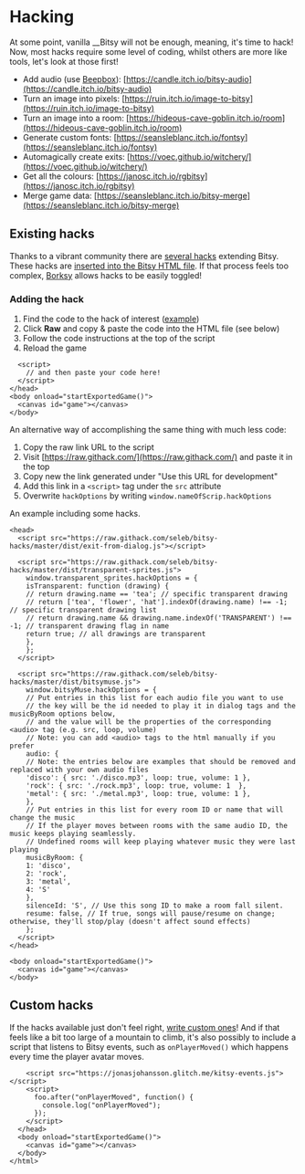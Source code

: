 # Hacking

At some point, vanilla __Bitsy will not be enough, meaning, it's time to hack! Now, most hacks require some level of coding, whilst others are more like tools, let's look at those first!

* Add audio \(use [Beepbox](https://www.beepbox.co/)\): [https://candle.itch.io/bitsy-audio](https://candle.itch.io/bitsy-audio)
* Turn an image into pixels: [https://ruin.itch.io/image-to-bitsy](https://ruin.itch.io/image-to-bitsy)
* Turn an image into a room: [https://hideous-cave-goblin.itch.io/room](https://hideous-cave-goblin.itch.io/room)
* Generate custom fonts: [https://seansleblanc.itch.io/fontsy](https://seansleblanc.itch.io/fontsy)
* Automagically create exits: [https://voec.github.io/witchery/](https://voec.github.io/witchery/)
* Get all the colours: [https://janosc.itch.io/rgbitsy](https://janosc.itch.io/rgbitsy)
* Merge game data: [https://seansleblanc.itch.io/bitsy-merge](https://seansleblanc.itch.io/bitsy-merge)

## Existing hacks

Thanks to a vibrant community there are [several hacks](https://github.com/seleb/bitsy-hacks) extending Bitsy. These hacks are [inserted into the Bitsy HTML file](https://github.com/seleb/bitsy-hacks#how-to-use). If that process feels too complex, [Borksy](https://ayolland.itch.io/borksy) allows hacks to be easily toggled!

### Adding the hack

1. Find the code to the hack of interest \([example](https://github.com/seleb/bitsy-hacks/blob/master/dist/dialog-audio.js)\)
2. Click **Raw** and copy & paste the code into the HTML file \(see below\)
3. Follow the code instructions at the top of the script
4. Reload the game

```markup
  <script>
    // and then paste your code here!
  </script>
</head>
<body onload="startExportedGame()">
  <canvas id="game"></canvas>
</body>
```

An alternative way of accomplishing the same thing with much less code:

1. Copy the raw link URL to the script
2. Visit [https://raw.githack.com/](https://raw.githack.com/) and paste it in the top
3. Copy new the link generated under "Use this URL for development"
4. Add this link in a `<script>` tag under the `src` attribute
5. Overwrite `hackOptions` by writing `window.nameOfScrip.hackOptions`

An example including some hacks.

```markup
<head>
  <script src="https://raw.githack.com/seleb/bitsy-hacks/master/dist/exit-from-dialog.js"></script>

  <script src="https://raw.githack.com/seleb/bitsy-hacks/master/dist/transparent-sprites.js">
    window.transparent_sprites.hackOptions = {
    isTransparent: function (drawing) {
    // return drawing.name == 'tea'; // specific transparent drawing
    // return ['tea', 'flower', 'hat'].indexOf(drawing.name) !== -1; // specific transparent drawing list
    // return drawing.name && drawing.name.indexOf('TRANSPARENT') !== -1; // transparent drawing flag in name
    return true; // all drawings are transparent
    },
    };
  </script>

  <script src="https://raw.githack.com/seleb/bitsy-hacks/master/dist/bitsymuse.js">
    window.bitsyMuse.hackOptions = {
    // Put entries in this list for each audio file you want to use
    // the key will be the id needed to play it in dialog tags and the musicByRoom options below,
    // and the value will be the properties of the corresponding <audio> tag (e.g. src, loop, volume)
    // Note: you can add <audio> tags to the html manually if you prefer
    audio: {
    // Note: the entries below are examples that should be removed and replaced with your own audio files
    'disco': { src: './disco.mp3', loop: true, volume: 1 },
    'rock': { src: './rock.mp3', loop: true, volume: 1  },
    'metal': { src: './metal.mp3', loop: true, volume: 1 },
    },
    // Put entries in this list for every room ID or name that will change the music
    // If the player moves between rooms with the same audio ID, the music keeps playing seamlessly.
    // Undefined rooms will keep playing whatever music they were last playing
    musicByRoom: {
    1: 'disco',
    2: 'rock',
    3: 'metal',
    4: 'S'
    },
    silenceId: 'S', // Use this song ID to make a room fall silent.
    resume: false, // If true, songs will pause/resume on change; otherwise, they'll stop/play (doesn't affect sound effects)
    };
  </script>
</head>

<body onload="startExportedGame()">
  <canvas id="game"></canvas>
</body>
```

## Custom hacks

If the hacks available just don't feel right, [write custom ones](https://github.com/seleb/bitsy-hacks/wiki)! And if that feels like a bit too large of a mountain to climb, it's also possibly to include a script that listens to Bitsy events, such as `onPlayerMoved()` which happens every time the player avatar moves.

```markup
    <script src="https://jonasjohansson.glitch.me/kitsy-events.js"></script>
    <script>
      foo.after("onPlayerMoved", function() {
        console.log("onPlayerMoved");
      });
    </script>
  </head>
  <body onload="startExportedGame()">
    <canvas id="game"></canvas>
  </body>
</html>
```

